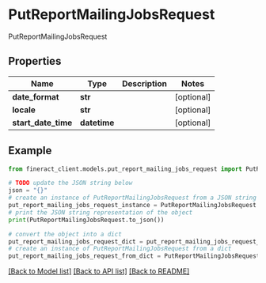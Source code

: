 # PutReportMailingJobsRequest

PutReportMailingJobsRequest

## Properties

Name | Type | Description | Notes
------------ | ------------- | ------------- | -------------
**date_format** | **str** |  | [optional] 
**locale** | **str** |  | [optional] 
**start_date_time** | **datetime** |  | [optional] 

## Example

```python
from fineract_client.models.put_report_mailing_jobs_request import PutReportMailingJobsRequest

# TODO update the JSON string below
json = "{}"
# create an instance of PutReportMailingJobsRequest from a JSON string
put_report_mailing_jobs_request_instance = PutReportMailingJobsRequest.from_json(json)
# print the JSON string representation of the object
print(PutReportMailingJobsRequest.to_json())

# convert the object into a dict
put_report_mailing_jobs_request_dict = put_report_mailing_jobs_request_instance.to_dict()
# create an instance of PutReportMailingJobsRequest from a dict
put_report_mailing_jobs_request_from_dict = PutReportMailingJobsRequest.from_dict(put_report_mailing_jobs_request_dict)
```
[[Back to Model list]](../README.md#documentation-for-models) [[Back to API list]](../README.md#documentation-for-api-endpoints) [[Back to README]](../README.md)


